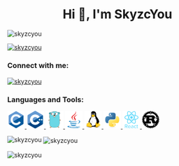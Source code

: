 <h1 align="center">Hi 👋, I'm SkyzcYou</h1>
<p align="left"> <img src="https://komarev.com/ghpvc/?username=skyzcyou&label=Profile%20views&color=0e75b6&style=flat" alt="skyzcyou" /> </p>

<p align="left"> <a href="https://twitter.com/skyzcyou" target="blank"><img src="https://img.shields.io/twitter/follow/skyzcyou?logo=twitter&style=for-the-badge" alt="skyzcyou" /></a> </p>

<h3 align="left">Connect with me:</h3>
<p align="left">
<a href="https://twitter.com/skyzcyou" target="blank"><img align="center" src="https://raw.githubusercontent.com/rahuldkjain/github-profile-readme-generator/master/src/images/icons/Social/twitter.svg" alt="skyzcyou" height="30" width="40" /></a>
</p>

<h3 align="left">Languages and Tools:</h3>
<p align="left"> <a href="https://www.cprogramming.com/" target="_blank" rel="noreferrer"> <img src="https://raw.githubusercontent.com/devicons/devicon/master/icons/c/c-original.svg" alt="c" width="40" height="40"/> </a> <a href="https://www.w3schools.com/cpp/" target="_blank" rel="noreferrer"> <img src="https://raw.githubusercontent.com/devicons/devicon/master/icons/cplusplus/cplusplus-original.svg" alt="cplusplus" width="40" height="40"/> </a> <a href="https://golang.org" target="_blank" rel="noreferrer"> <img src="https://raw.githubusercontent.com/devicons/devicon/master/icons/go/go-original.svg" alt="go" width="40" height="40"/> </a> <a href="https://www.java.com" target="_blank" rel="noreferrer"> <img src="https://raw.githubusercontent.com/devicons/devicon/master/icons/java/java-original.svg" alt="java" width="40" height="40"/> </a> <a href="https://www.linux.org/" target="_blank" rel="noreferrer"> <img src="https://raw.githubusercontent.com/devicons/devicon/master/icons/linux/linux-original.svg" alt="linux" width="40" height="40"/> </a> <a href="https://www.python.org" target="_blank" rel="noreferrer"> <img src="https://raw.githubusercontent.com/devicons/devicon/master/icons/python/python-original.svg" alt="python" width="40" height="40"/> </a> <a href="https://reactjs.org/" target="_blank" rel="noreferrer"> <img src="https://raw.githubusercontent.com/devicons/devicon/master/icons/react/react-original-wordmark.svg" alt="react" width="40" height="40"/> </a> <a href="https://www.rust-lang.org" target="_blank" rel="noreferrer"> <img src="https://raw.githubusercontent.com/devicons/devicon/master/icons/rust/rust-plain.svg" alt="rust" width="40" height="40"/> </a> </p>

<p><img align="left" src="https://github-readme-stats.vercel.app/api/top-langs?username=skyzcyou&show_icons=true&locale=en&layout=compact" alt="skyzcyou" /></p>

<p>&nbsp;<img align="center" src="https://github-readme-stats.vercel.app/api?username=skyzcyou&show_icons=true&locale=en" alt="skyzcyou" /></p>

<p><img align="center" src="https://github-readme-streak-stats.herokuapp.com/?user=skyzcyou&" alt="skyzcyou" /></p>
